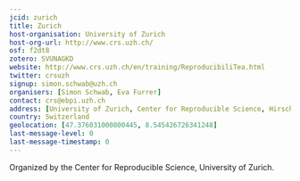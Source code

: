 ```yaml
---
jcid: zurich
title: Zurich
host-organisation: University of Zurich
host-org-url: http://www.crs.uzh.ch/
osf: f2dt8
zotero: SVUNAGKD
website: http://www.crs.uzh.ch/en/training/ReproducibiliTea.html
twitter: crsuzh
signup: simon.schwab@uzh.ch
organisers: [Simon Schwab, Eva Furrer]
contact: crs@ebpi.uzh.ch
address: [University of Zurich, Center for Reproducible Science, Hirschengraben 84, 8001 Zurich, Switzerland]
country: Switzerland
geolocation: [47.376031000800445, 8.545426726341248]
last-message-level: 0
last-message-timestamp: 0
---
```


Organized by the Center for Reproducible Science, University of Zurich.
